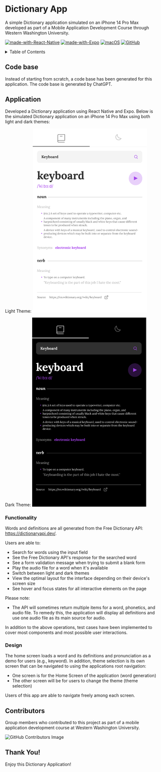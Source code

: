 # Dictionary App
A simple Dictionary application simulated on an iPhone 14 Pro Max developed as part of a Mobile Application Development Course through Western Washington University.

[![made-with-React-Native](https://img.shields.io/badge/Made%20with-React%20Native-1f425f.svg)](https://reactnative.dev/) [![made-with-Expo](https://img.shields.io/badge/Made%20with-Expo-1f425f.svg)](https://expo.dev/) [![macOS](https://svgshare.com/i/ZjP.svg)](https://svgshare.com/i/ZjP.svg) [![GitHub](https://badgen.net/badge/icon/github?icon=github&label)](https://github.com/sammurraytuesta)

<!-- TABLE OF CONTENTS -->
<details>
  <summary>Table of Contents</summary>
  <ol>
    <li><a href="#Code-Base">Code Base</a></li>
    <li><a href="#Application">Application</a></li>
    <ul>
        <li><a href="#Functionality">Functionality</a></li>
        <li><a href="#Design">Design</a></li>
    </ul>
    <li><a href="#Contributors">Contributors</a></li>
    <li><a href="#Thank-You">Thank You!</a></li>
  </ol>
</details>

## Code base

Instead of starting from scratch, a code base has been generated for this application. The code base is generated by ChatGPT.

## Application 
Developed a Dictionary application using React Native and Expo. Below is the simulated Dictionary application on an iPhone 14 Pro Max using both light and dark themes:

Light Theme:
<img width="375px" src="./design/simulated-app-light.png"/>

Dark Theme: 
<img width="375px" src="./design/simulated-app-dark.png"/>

### Functionality

Words and definitions are all generated from the Free Dictionary API: https://dictionaryapi.dev/. 

Users are able to:

* Search for words using the input field
* See the Free Dictionary API's response for the searched word
* See a form validation message when trying to submit a blank form
* Play the audio file for a word when it's available
* Switch between light and dark themes
* View the optimal layout for the interface depending on their device's screen size
* See hover and focus states for all interactive elements on the page

Please note:

* The API will sometimes return multiple items for a word, phonetics, and audio file. To remedy this, the application will display all definitions and use one audio file as its main source for audio.

In addition to the above operations, test cases have been implemented to cover most components and most possible user interactions. 

### Design

The home screen loads a word and its definitions and pronunciation as a demo for users (e.g., keyword). In addition, theme selection is its own screen that can be navigated to using the applications root navigation:

* One screen is for the Home Screen of the application 
(word generation)
* The other screen will be for users to change the theme 
(theme selection)

Users of this app are able to navigate freely among each screen.

## Contributors 
Group members who contributed to this project as part of a mobile application development course at Western Washington University.

![GitHub Contributors Image](https://contrib.rocks/image?repo=sammurraytuesta/dictionary-app)

## Thank You!
Enjoy this Dictionary Application! 
